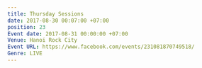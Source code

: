 ```yaml
---
title: Thursday Sessions
date: 2017-08-30 00:07:00 +07:00
position: 23
Event date: 2017-08-31 00:00:00 +07:00
Venue: Hanoi Rock City
Event URL: https://www.facebook.com/events/231081870749518/
Genre: LIVE
---
```


